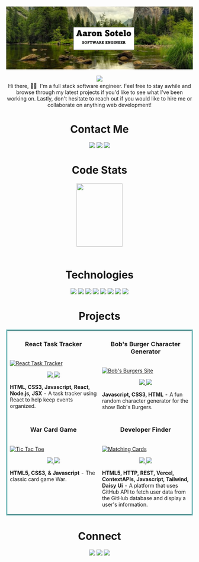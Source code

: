 ![image](https://github.com/AaronS16/AaronS16/blob/main/image.png?raw=true) 
<p align="center">
    <img src="https://readme-typing-svg.herokuapp.com?size=35&duration=5500&color=164C78&vCenter=true&center=true&width=460&lines=I'm+Aaron+Sotelo;Software+Engineer">
<br>
Hi there, 👋🏽&nbsp I'm a full stack software engineer. Feel free to stay awhile and browse through my latest projects if you'd like to see what I've been working on. Lastly, don't hesitate to reach out if you would like to hire me or collaborate on anything web development! 
</p>

<!-- SOCIALS -->
<h1 align="center">Contact Me</h1>
  <p align="center">   
    <a href="https://www.linkedin.com/in/aaron-sotelo-19a160120/"><img src="https://img.shields.io/badge/LinkedIn-164C78?style=plastic&logo=linkedin" height=25></a>
    <a href="mailto:aoteloaaron16@gmail.com "><img src="https://img.shields.io/badge/Email-164C78?style=plastic&logo=gmail" height=25></a>  
    <a href="https://www.codewars.com/users/AaronS16 "><img src="https://img.shields.io/badge/Codewars-164C78?style=plastic&logo=Codewars&logoColor=B1361E" height=25></a>
  </p>
  
 <!-- Stats -->
  <h1 align="center">Code Stats</h1>
<div align="center">
 <img width="49.5%" height="170px" src="http://github-readme-streak-stats.herokuapp.com?user=aarons16&theme=react&date_format=M%20j%5B%2C%20Y%5D&fire=FFFEFE&currStreakNum=FFFEFE&dates=FFFEFE&background=0D1117&ring=5BCDEC&sideNums=FFFEFE" />
</div>
</br>

<h1 align="center">Technologies</h1>
   <p align="center">
      <img src="https://img.shields.io/badge/HTML5-164C78?style=plastic&logo=html5" height=25>
      <img src="https://img.shields.io/badge/CSS3-164C78?style=plastic&logo=css3&logoColor=2388C3" height=25>
      <img src="https://img.shields.io/badge/JavaScript-164C78?style=plastic&logo=javascript" height=25>
      <img src="https://img.shields.io/badge/Node.js-164C78?style=plastic&logo=nodedotjs" height=25>
      <img src="https://img.shields.io/badge/React-164C78?style=plastic&logo=react" height=25>
      <img src="https://img.shields.io/badge/Express.js-164C78?style=plastic&logo=express&logoColor=000000" height=25>
      <img src="https://img.shields.io/badge/MongoDB-164C78?style=plastic&logo=mongodb" height=25>
      <img src="https://img.shields.io/badge/Visual_Studio-164C78?style=plastic&logo=visual%20studio&logoColor=007ACC" height=25>
    </p>
    <h1 align="center">Projects</h1>
<table bordercolor="#66b2b2">
  
  <tr>
    <td width="50%" valign="top">
      <h3 align="center">React Task Tracker</h3>
        <br />
        <a target="_blank" href="https://task-tracker-react-flax.vercel.app/">
            <img src="https://user-images.githubusercontent.com/105895982/230734111-e61e36b7-67ec-4a3c-8234-536716a5531d.png" width="100%" alt="React Task Tracker"/>
        </a>
        <br />
        <p align="center">
  <a href="https://github.com/AaronS16/task-tracker-react" target="_blank">
     <img src="https://img.shields.io/badge/Repo-164C78?style=plastic&logo=github" height=25>
  </a>
  <a href="https://task-tracker-react-flax.vercel.app/" target="_blank">
   <img src="https://img.shields.io/badge/Website-164C78?style=plastic" height=25>
  </a>  
      </p>
        <p><strong>HTML, CSS3, Javascript, React, Node.js, JSX</strong> - A task tracker using React to help keep events organized.
    </td>
    <td width="50%" valign="top">
      <h3 align="center">Bob's Burger Character Generator</h3>
        <br />
      <a target="_blank" href="https://bobs-burgers-api.vercel.app/">
            <img src="https://user-images.githubusercontent.com/105895982/230776673-85a72f89-deaf-4679-821e-c60adf1db18a.png" width="100%"  alt="Bob's Burgers Site"/>
        </a>
        <br />
        <p align="center">
          
  <a href="https://github.com/AaronS16/bobs-burgers-api" target="_blank">
     <img src="https://img.shields.io/badge/Repo-164C78?style=plastic&logo=github" height=25>
  </a>
  <a href="https://bobs-burgers-api.vercel.app/" target="blank">
   <img src="https://img.shields.io/badge/Website-164C78?style=plastic" height=25>
  </a> 
      </p>
        <p><strong>Javascript, CSS3, HTML  </strong> - A fun random character generator for the show Bob's Burgers.</p>
    </td>
  </tr>
  
  <tr>
    <td width="50%" valign="top">
      <h3 align="center">War Card Game</h3>
      <br />
        <a target="_blank" href="https://war-self.vercel.app/">
           <img src="https://user-images.githubusercontent.com/105895982/230781373-3874dded-3668-4bcc-aaa6-b3c7d486a36d.png" width="100%" alt="Tic Tac Toe"/>
        </a>
      <br />
   <p align="center">   
   <a href="https://github.com/AaronS16/War" target="_blank">
     <img src="https://img.shields.io/badge/Repo-164C78?style=plastic&logo=github" height=25>
  </a>
  <a href="https://war-self.vercel.app/" target="blank">
   <img src="https://img.shields.io/badge/Website-164C78?style=plastic" height=25>
  </a> 
      </p>
        <p><strong>HTML5, CSS3, & Javascript</strong> - The classic card game War.</p>
    </td>
    <td width="50%" valign="top">
        <h3 align="center">Developer Finder</h3>
        <br />
        <a target="_blank" href="https://github.com/Webmekanic/Developer-finder">
          <img src="./images/devfinder.gif" width="100%" alt="Matching Cards"/>
        </a>
        <br />
         <p align="center">   
   <a href="https://github.com/Webmekanic/Developer-finder" target="_blank">
     <img src="https://img.shields.io/badge/Repo-164C78?style=plastic&logo=github" height=25>
  </a>
  <a href="https://devfinder-webmekanic.vercel.app" target="blank">
   <img src="https://img.shields.io/badge/Website-164C78?style=plastic&logo=wordpress" height=25>
  </a>
      </p>
        <p><strong>HTML5, HTTP, REST, Vercel, ContextAPIs, Javascript, Tailwind, Daisy Ui </strong>
            -  A platform that uses GitHub API to fetch user data from the GitHub database and display a user's information.</p>
    </td>
  </tr>
</table>

<h1 align="center">Connect</h1>
  <p align="center">   
    <a href="https://www.linkedin.com/in/aaron-sotelo-19a160120/"><img src="https://img.shields.io/badge/LinkedIn-164C78?style=plastic&logo=linkedin" height=25></a>
    <a href="mailto:aoteloaaron16@gmail.com "><img src="https://img.shields.io/badge/Email-164C78?style=plastic&logo=gmail" height=25></a>  
    <a href="https://www.codewars.com/users/AaronS16 "><img src="https://img.shields.io/badge/Codewars-164C78?style=plastic&logo=Codewars&logoColor=B1361E" height=25></a>
  </p>
